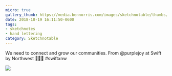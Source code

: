 ```yaml
---
micro: true
gallery_thumb: https://media.bennorris.com/images/sketchnotable/thumbs/swift-by-northwest-2018-sketchnotes-06.jpg
date: 2018-10-19 16:11:50-0600
tags:
- sketchnotes
- hand lettering
category: Sketchnotable
---
```


We need to connect and grow our communities. From @purplejoy at Swift by Northwest 📱✍🏼 #swiftxnw

<img src="https://media.bennorris.com/images/sketchnotable/swift-by-northwest-2018/swift-by-northwest-2018-sketchnotes-06.jpg" />